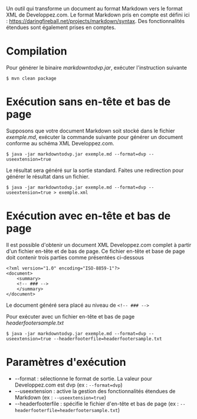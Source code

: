 Un outil qui transforme un document au format Markdown vers le format XML de Developpez.com. Le format Markdown pris en compte est défini ici : https://daringfireball.net/projects/markdown/syntax. Des fonctionnalités étendues sont également prises en comptes.

# Compilation

Pour générer le binaire _markdowntodvp.jar_, exécuter l'instruction suivante

    $ mvn clean package

# Exécution sans en-tête et bas de page

Supposons que votre document Markdown soit stocké dans le fichier _exemple.md_, exécuter la commande suivante pour générer un document conforme au schéma XML Developpez.com.

    $ java -jar markdowntodvp.jar exemple.md --format=dvp --useextension=true

Le résultat sera généré sur la sortie standard. Faites une redirection pour générer le résultat dans un fichier.

    $ java -jar markdowntodvp.jar exemple.md --format=dvp --useextension=true > exemple.xml

# Exécution avec en-tête et bas de page

Il est possible d'obtenir un document XML Developpez.com complet à partir d'un fichier en-tête et de bas de page. Ce fichier en-tête et base de page doit contenir trois parties comme présentées ci-dessous

	<?xml version="1.0" encoding="ISO-8859-1"?>
	<document>
		<summary>
		<!-- ### -->
		</summary>
	</document>

Le document généré sera placé au niveau de `<!-- ### -->`

Pour exécuter avec un fichier en-tête et bas de page _headerfootersample.txt_

	$ java -jar markdowntodvp.jar exemple.md --format=dvp --useextension=true --headerfooterfile=headerfootersample.txt

# Paramètres d'exécution

* --format : sélectionne le format de sortie. La valeur pour Developpez.com est dvp (ex : `--format=dvp`)
* --useextension : active la gestion des fonctionnalités étendues de Markdown (ex : `--useextension=true`)
* --headerfooterfile : spécifie le fichier d'en-tête et bas de page (ex : `--headerfooterfile=headerfootersample.txt`)
